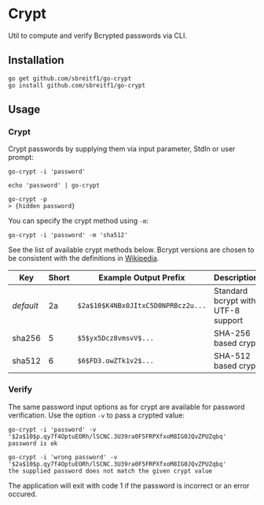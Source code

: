 # Crypt

Util to compute and verify Bcrypted passwords via CLI.

## Installation

```
go get github.com/sbreitf1/go-crypt
go install github.com/sbreitf1/go-crypt
```

## Usage

### Crypt

Crypt passwords by supplying them via input parameter, StdIn or user prompt:

```
go-crypt -i 'password'

echo 'password' | go-crypt

go-crypt -p
> {hidden password}
```

You can specify the crypt method using `-m`:

```
go-crypt -i 'password' -m 'sha512'
```

See the list of available crypt methods below. Bcrypt versions are chosen to be consistent with the definitions in [Wikipedia](https://en.wikipedia.org/wiki/Bcrypt).

| Key | Short | Example Output Prefix | Description |
| --- | ----- | --------------------- | ----------- |
| _default_ | 2a | `$2a$10$K4NBx0JItxC5D0NPRBcz2u...` | Standard bcrypt with UTF-8 support |
| sha256 | 5 | `$5$yx5Dcz8vmsvV$...` | SHA-256 based crypt |
| sha512 | 6 | `$6$FD3.owZTk1v2$...` | SHA-512 based crypt |

### Verify

The same password input options as for crypt are available for password verification. Use the option `-v` to pass a crypted value:

```
go-crypt -i 'password' -v '$2a$10$p.qy7f4OptuEORh/lSCNC.3U39ra0F5FRPXfxoM8IG0JQvZPUZqbq'
password is ok

go-crypt -i 'wrong password' -v '$2a$10$p.qy7f4OptuEORh/lSCNC.3U39ra0F5FRPXfxoM8IG0JQvZPUZqbq'
the supplied password does not match the given crypt value
```

The application will exit with code 1 if the password is incorrect or an error occured.